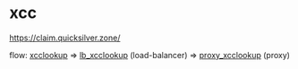 # xcc

https://claim.quicksilver.zone/


flow: 
[xcclookup](xcclookup) => [lb_xcclookup](lb) (load-balancer) => [proxy_xcclookup](proxy_xcclookup) (proxy)